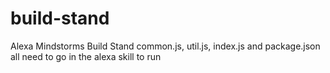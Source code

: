 # build-stand
Alexa Mindstorms Build Stand
common.js, util.js, index.js and package.json all need to go in the alexa skill to run
